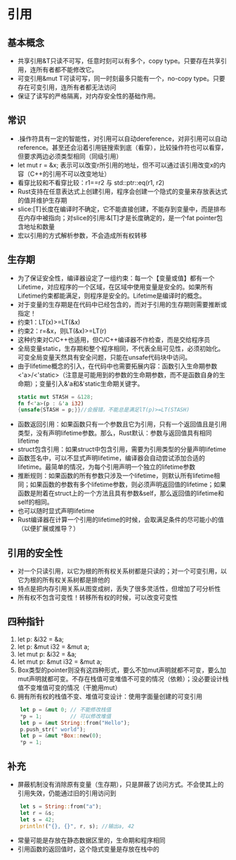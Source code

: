 # 引用
## 基本概念
* 共享引用&T只读不可写，任意时刻可以有多个，copy type。只要存在共享引用，连所有者都不能修改它。
* 可变引用&mut T可读可写，同一时刻最多只能有一个，no-copy type。只要存在可变引用，连所有者都无法访问
* 保证了读写的严格隔离，对内存安全性的基础作用。
## 常识
* .操作符具有一定的智能性，对引用可以自动dereference，对非引用可以自动reference。甚至还会沿着引用链搜索到底（看穿），比较操作符也可以看穿，但要求两边必须类型相同（同级引用）
* let mut r = &x; 表示可以改变r所引用的地址，但不可以通过该引用改变x的内容（C++的引用不可以改变地址）
* 看穿比较和不看穿比较：r1==r2 与 std::ptr::eq(r1, r2)
* Rust支持在任意表达式上创建引用，程序会创建一个隐式的变量来存放表达式的值并维护生存期
* slice:[T]长度在编译时不确定，它不能直接创建，不能存到变量中，而是排布在内存中被指向；对slice的引用:&[T]才是长度确定的，是一个fat pointer包含地址和数量
* 宏以引用的方式解析参数，不会造成所有权转移
## 生存期
* 为了保证安全性，编译器设定了一组约束：每一个【变量或值】都有一个Lifetime，对应程序的一个区域，在区域中使用变量是安全的。如果所有Lifetime约束都能满足，则程序是安全的。Lifetime是编译时的概念。
* 对于变量的生存期是在代码中已经包含的，而对于引用的生存期则需要推断或指定！
* 约束1：LT(x)>=LT(&x)
* 约束2：r=&x，则LT(&x)>=LT(r)
* 这种约束对C/C++也适用，但C/C++编译器不作检查，而是交给程序员
* 全局变量static，生存期和整个程序相同，不代表全局可见性，必须初始化。可变全局变量天然具有安全问题，只能在unsafe代码块中访问。
* 由于lifetime概念的引入，在代码中也需要拓展内容：函数引入生命期参数<'a>/<'static>（注意是可能用到的参数的生命期参数，而不是函数自身的生命期）；变量引入&'a和&'static生命期关键字。
    ```Rust
    static mut STASH = &128;
    fn f<'a>(p : &'a i32)
    {unsafe{STASH = p;}}//会报错，不能总是满足lT(p)>=LT(STASH)
    ```
* 函数返回引用：如果函数只有一个参数且它为引用，只有一个返回值且是引用类型，没有声明lifetime参数。那么，Rust默认：参数与返回值具有相同lifetime
* struct包含引用：如果struct中包含引用，需要为引用类型的分量声明lifetime
* 函数签名中，可以不显式声明lifetime，编译器会自动尝试添加合适的lifetime。最简单的情况，为每个引用声明一个独立的lifetime参数
* 推断规则：如果函数的所有参数只涉及一个lifetime，则默认所有lifetime相同；如果函数的参数有多个lifetime参数，则必须声明返回值的lifetime；如果函数是附着在struct上的一个方法且具有参数&self，那么返回值的lifetime和self的相同。
* 也可以随时显式声明lifetime
* Rust编译器在计算一个引用的lifetime的时候，会取满足条件的尽可能小的值（以便扩展或推导？）
## 引用的安全性
* 对一个只读引用，以它为根的所有权关系树都是只读的；对一个可变引用，以它为根的所有权关系树都是排他的
* 特点是把内存引用关系从图变成树，丢失了很多灵活性，但增加了可分析性
* 所有权不包含可变性！转移所有权的时候，可以改变可变性
## 四种指针
1. let p: &i32 = &a;
2. let p: &mut i32 = &mut a;
3. let mut p: &i32 = &a;
4. let mut p: &mut i32 = &mut a;
5. Box类型的pointer则没有这四种形式，要么不加mut声明就都不可变，要么加mut声明就都可变。不存在栈值可变堆值不可变的情况（依赖）；没必要设计栈值不变堆值可变的情况（干脆用mut）
6. 拥有所有权的栈值不变、堆值可变设计：使用字面量创建的可变引用
```Rust
    let p = &mut 0; // 不能修改栈值
    *p = 1;         // 可以修改堆值
    let p = &mut String::from("Hello");
    p.push_str(" world");
    let p = &mut *Box::new(0);
    *p = 1;
```
## 补充
* 屏蔽机制没有消除原有变量（生存期），只是屏蔽了访问方式。不会使其上的引用失效，仍能通过旧的引用访问到
```Rust
    let s = String::from("a");
    let r = &s;
    let s = 42;
    println!("{}, {}", r, s); //输出a, 42 
```
* 常量可能是存放在静态数据区里的，生命期和程序相同
* 引用函数的返回值时，这个隐式变量是存放在栈中的